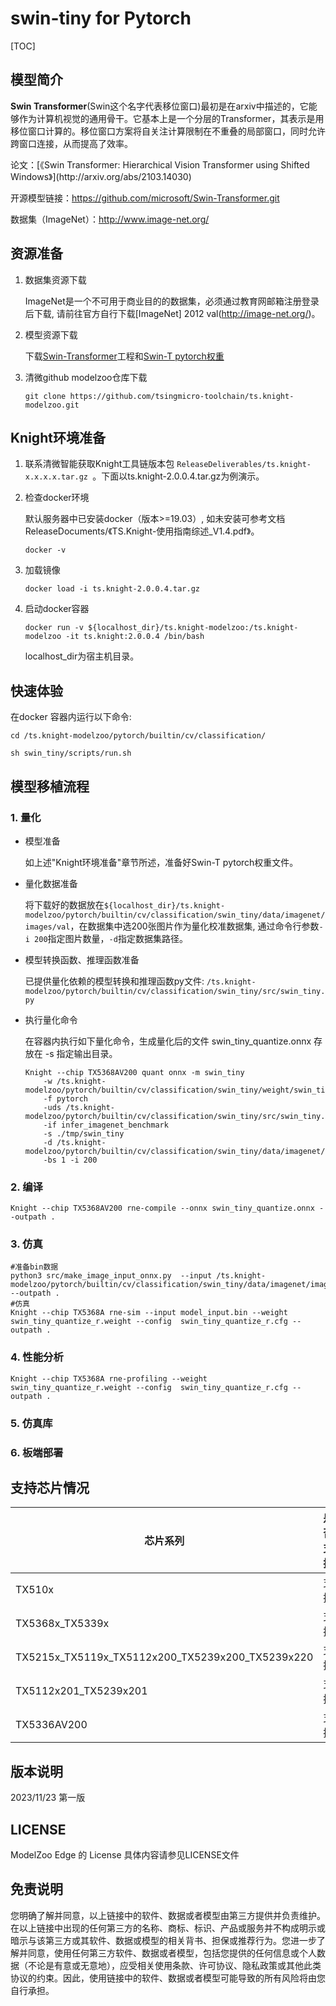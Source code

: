 # swin-tiny for Pytorch

<!--命名规则 {model_name}-{dataset}-{framework}-->

[TOC]

## 模型简介

**Swin Transformer**(Swin这个名字代表移位窗口)最初是在arxiv中描述的，它能够作为计算机视觉的通用骨干。它基本上是一个分层的Transformer，其表示是用移位窗口计算的。移位窗口方案将自关注计算限制在不重叠的局部窗口，同时允许跨窗口连接，从而提高了效率。

<!--可选-->论文：[《Swin Transformer: Hierarchical Vision Transformer using Shifted Windows》](http://arxiv.org/abs/2103.14030)

开源模型链接：https://github.com/microsoft/Swin-Transformer.git

数据集（ImageNet）：http://www.image-net.org/

## 资源准备

1. 数据集资源下载

	ImageNet是一个不可用于商业目的的数据集，必须通过教育网邮箱注册登录后下载, 请前往官方自行下载[ImageNet] 2012 val(http://image-net.org/)。

2. 模型资源下载

	下载[Swin-Transformer](https://github.com/microsoft/Swin-Transformer.git)工程和[Swin-T pytorch权重](https://objects.githubusercontent.com/github-production-release-asset-2e65be/357198522/fd006b80-9bd3-11eb-8445-769d89efab4e?X-Amz-Algorithm=AWS4-HMAC-SHA256&X-Amz-Credential=AKIAIWNJYAX4CSVEH53A%2F20231222%2Fus-east-1%2Fs3%2Faws4_request&X-Amz-Date=20231222T032029Z&X-Amz-Expires=300&X-Amz-Signature=9d5195f7613c830d16dabaf81df4aa85ebcc7ebab6d59b1ae775df22bb9f39dc&X-Amz-SignedHeaders=host&actor_id=12314280&key_id=0&repo_id=357198522&response-content-disposition=attachment%3B%20filename%3Dswin_tiny_patch4_window7_224.pth&response-content-type=application%2Foctet-stream)

3. 清微github modelzoo仓库下载

	```git clone https://github.com/tsingmicro-toolchain/ts.knight-modelzoo.git```

## Knight环境准备

1. 联系清微智能获取Knight工具链版本包 ```ReleaseDeliverables/ts.knight-x.x.x.x.tar.gz ```。下面以ts.knight-2.0.0.4.tar.gz为例演示。

2. 检查docker环境

	​默认服务器中已安装docker（版本>=19.03）, 如未安装可参考文档ReleaseDocuments/《TS.Knight-使用指南综述_V1.4.pdf》。
	
	```
	docker -v   
	```

3. 加载镜像
	
	```
	docker load -i ts.knight-2.0.0.4.tar.gz
	```

4. 启动docker容器

	```
	docker run -v ${localhost_dir}/ts.knight-modelzoo:/ts.knight-modelzoo -it ts.knight:2.0.0.4 /bin/bash
	```
	
	localhost_dir为宿主机目录。

## 快速体验

在docker 容器内运行以下命令:

```
cd /ts.knight-modelzoo/pytorch/builtin/cv/classification/
```

```
sh swin_tiny/scripts/run.sh
```

## 模型移植流程

### 1. 量化

-   模型准备
	
	如上述"Knight环境准备"章节所述，准备好Swin-T pytorch权重文件。
	

-   量化数据准备

    将下载好的数据放在`${localhost_dir}/ts.knight-modelzoo/pytorch/builtin/cv/classification/swin_tiny/data/imagenet/images/val`，在数据集中选200张图片作为量化校准数据集, 通过命令行参数```-i 200```指定图片数量，```-d```指定数据集路径。

-   模型转换函数、推理函数准备
	
	已提供量化依赖的模型转换和推理函数py文件: ```/ts.knight-modelzoo/pytorch/builtin/cv/classification/swin_tiny/src/swin_tiny.py```

-   执行量化命令

	在容器内执行如下量化命令，生成量化后的文件 swin_tiny_quantize.onnx 存放在 -s 指定输出目录。

    	Knight --chip TX5368AV200 quant onnx -m swin_tiny
    		-w /ts.knight-modelzoo/pytorch/builtin/cv/classification/swin_tiny/weight/swin_tiny_patch4_window7_224.pth 
    		-f pytorch 
    		-uds /ts.knight-modelzoo/pytorch/builtin/cv/classification/swin_tiny/src/swin_tiny.py 
    		-if infer_imagenet_benchmark 
			-s ./tmp/swin_tiny 
    		-d /ts.knight-modelzoo/pytorch/builtin/cv/classification/swin_tiny/data/imagenet/images/val 
    		-bs 1 -i 200


### 2. 编译


    Knight --chip TX5368AV200 rne-compile --onnx swin_tiny_quantize.onnx --outpath .


### 3. 仿真

    #准备bin数据
    python3 src/make_image_input_onnx.py  --input /ts.knight-modelzoo/pytorch/builtin/cv/classification/swin_tiny/data/imagenet/images/val/n07749582 --outpath .
    #仿真
    Knight --chip TX5368A rne-sim --input model_input.bin --weight swin_tiny_quantize_r.weight --config  swin_tiny_quantize_r.cfg --outpath .

### 4. 性能分析

```
Knight --chip TX5368A rne-profiling --weight swin_tiny_quantize_r.weight --config  swin_tiny_quantize_r.cfg --outpath .
```

### 5. 仿真库

### 6. 板端部署



## 支持芯片情况

| 芯片系列                                          | 是否支持 |
| ------------------------------------------------ | ------- |
| TX510x                                           | 支持     |
| TX5368x_TX5339x                                  | 支持     |
| TX5215x_TX5119x_TX5112x200_TX5239x200_TX5239x220 | 支持     |
| TX5112x201_TX5239x201                            | 支持     |
| TX5336AV200                                      | 支持     |



## 版本说明

2023/11/23  第一版



## LICENSE

ModelZoo Edge 的 License 具体内容请参见LICENSE文件

## 免责说明

您明确了解并同意，以上链接中的软件、数据或者模型由第三方提供并负责维护。在以上链接中出现的任何第三方的名称、商标、标识、产品或服务并不构成明示或暗示与该第三方或其软件、数据或模型的相关背书、担保或推荐行为。您进一步了解并同意，使用任何第三方软件、数据或者模型，包括您提供的任何信息或个人数据（不论是有意或无意地），应受相关使用条款、许可协议、隐私政策或其他此类协议的约束。因此，使用链接中的软件、数据或者模型可能导致的所有风险将由您自行承担。



